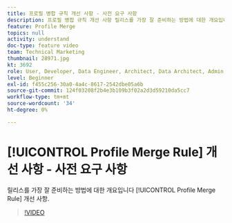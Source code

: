 ```yaml
---
title: 프로필 병합 규칙 개선 사항 - 사전 요구 사항
description: 프로필 병합 규칙 개선 사항 릴리스를 가장 잘 준비하는 방법에 대한 개요입니다.
feature: Profile Merge
topics: null
activity: understand
doc-type: feature video
team: Technical Marketing
thumbnail: 28971.jpg
kt: 3692
role: User, Developer, Data Engineer, Architect, Data Architect, Admin, Leader
level: Beginner
exl-id: f455c256-30a0-4a4c-8617-2542dbe05a6b
source-git-commit: 124f03208f2b4e3b109b3f02a2d3d59210da5cc7
workflow-type: tm+mt
source-wordcount: '34'
ht-degree: 0%

---
```


# [!UICONTROL Profile Merge Rule] 개선 사항 - 사전 요구 사항

릴리스를 가장 잘 준비하는 방법에 대한 개요입니다 [!UICONTROL Profile Merge Rule] 개선 사항.

>[!VIDEO](https://video.tv.adobe.com/v/28971/?quality=12)

